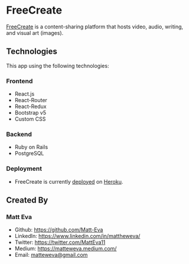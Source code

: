 # FreeCreate

<a href="https://freecreate.herokuapp.com/loggedout">FreeCreate</a> is a content-sharing platform that hosts video, audio, writing, and visual art (images).

## Technologies

This app using the following technologies:

### Frontend
- React.js 
- React-Router
- React-Redux
- Bootstrap v5
- Custom CSS

### Backend
- Ruby on Rails
- PostgreSQL

### Deployment
- FreeCreate is currently <a href="https://freecreate.herokuapp.com/loggedout">deployed</a> on <a href="https://www.heroku.com/about">Heroku</a>.

## Created By

### Matt Eva

- Github: https://github.com/Matt-Eva
- LinkedIn: https://www.linkedin.com/in/mattheweva/
- Twitter: https://twitter.com/MattEva11
- Medium: https://matteweva.medium.com/
- Email: matteweva@gmail.com


